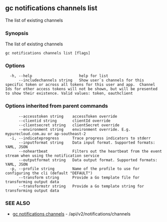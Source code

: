 ## gc notifications channels list

The list of existing channels

### Synopsis

The list of existing channels

```
gc notifications channels list [flags]
```

### Options

```
  -h, --help                     help for list
      --includechannels string   Show user`s channels for this specific token or across all tokens for this user and app.  Channel Ids for other access tokens will not be shown, but will be presented to show their existence. Valid values: token, oauthclient
```

### Options inherited from parent commands

```
      --accesstoken string    accessToken override
      --clientid string       clientId override
      --clientsecret string   clientSecret override
      --environment string    environment override. E.g. mypurecloud.com.au or ap-southeast-2
  -i, --indicateprogress      Trace progress indicators to stderr
      --inputformat string    Data input format. Supported formats: YAML, JSON
      --noheartbeat           Filters out the heartbeat from the event stream when using the notification service
      --outputformat string   Data output format. Supported formats: YAML, JSON
  -p, --profile string        Name of the profile to use for configuring the cli (default "DEFAULT")
      --transform string      Provide a Go template file for transforming output data
      --transformstr string   Provide a Go template string for transforming output data
```

### SEE ALSO

* [gc notifications channels](gc_notifications_channels.html)	 - /api/v2/notifications/channels


